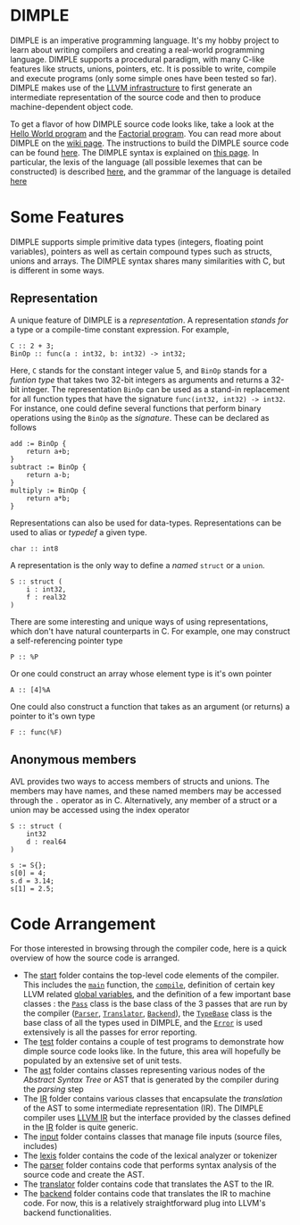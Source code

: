# DIMPLE

DIMPLE is an imperative programming language. It's my hobby project to learn about writing compilers and creating a real-world programming language. DIMPLE supports a procedural paradigm, with many C-like features like structs, unions, pointers, etc. It is possible to write, compile and execute programs (only some simple ones have been tested so far). DIMPLE makes use of the [LLVM infrastructure](https://llvm.org/) to first generate an intermediate representation of the source code and then to produce machine-dependent object code. 

To get a flavor of how DIMPLE source code looks like, take a look at the [Hello World program](https://github.com/avartak/DIMPLE/blob/master/test/helloworld/helloworld.dmp) and the [Factorial program](https://github.com/avartak/DIMPLE/blob/main/test/factorial/factorial.dmp). You can read more about DIMPLE on the [wiki page](https://github.com/avartak/DIMPLE/wiki). The instructions to build the DIMPLE source code can be found [here](https://github.com/avartak/DIMPLE/wiki/Building-DIMPLE). The DIMPLE syntax is explained on [this page](https://github.com/avartak/DIMPLE/wiki/Syntax). In particular, the lexis of the language (all possible lexemes that can be constructed) is described [here](https://github.com/avartak/DIMPLE/wiki/DIMPLE-Syntax#lexis), and the grammar of the language is detailed [here](https://github.com/avartak/DIMPLE/wiki/DIMPLE-Syntax#dimple-grammar)

# Some Features

DIMPLE supports simple primitive data types (integers, floating point variables), pointers as well as certain compound types such as structs, unions and arrays. The DIMPLE syntax shares many similarities with C, but is different in some ways. 

## Representation

A unique feature of DIMPLE is a _representation_. A representation _stands for_ a type or a compile-time constant expression. For example,

```
C :: 2 + 3;
BinOp :: func(a : int32, b: int32) -> int32;
```

Here, ```C``` stands for the constant integer value 5, and ```BinOp``` stands for a _funtion type_ that takes two 32-bit integers as arguments and returns a 32-bit integer. The representation ```BinOp``` can be used as a stand-in replacement for all function types that have the signature ```func(int32, int32) -> int32```. For instance, one could define several functions that perform binary operations using the ```BinOp``` as the _signature_. These can be declared as follows

```
add := BinOp {
    return a+b;
}
subtract := BinOp {
    return a-b;
}
multiply := BinOp {
    return a*b;
}
```

Representations can also be used for data-types. Representations can be used to alias or _typedef_ a given type. 

```
char :: int8
```

A representation is the only way to define a _named_ ```struct``` or a ```union```. 

```
S :: struct (
    i : int32,
    f : real32
)
```

There are some interesting and unique ways of using representations, which don't have natural counterparts in C. For example, one may construct a self-referencing pointer type

```
P :: %P
```

Or one could construct an array whose element type is it's own pointer

```
A :: [4]%A
```

One could also construct a function that takes as an argument (or returns) a pointer to it's own type

```
F :: func(%F)
```

## Anonymous members 

AVL provides two ways to access members of structs and unions. The members may have names, and these named members may be accessed through the ```.``` operator as in C. Alternatively, any member of a struct or a union may be accessed using the index operator 

```
S :: struct (
    int32
    d : real64
)

s := S{};
s[0] = 4;
s.d = 3.14;
s[1] = 2.5;
```

# Code Arrangement

For those interested in browsing through the compiler code, here is a quick overview of how the source code is arranged. 
* The [start](https://github.com/avartak/DIMPLE/tree/main/start) folder contains the top-level code elements of the compiler. This includes the [`main`](https://github.com/avartak/DIMPLE/blob/main/start/src/Main.cc) function, the [`compile`](https://github.com/avartak/DIMPLE/blob/main/start/src/Compile.cc), definition of certain key LLVM related [global variables](https://github.com/avartak/DIMPLE/blob/main/start/src/Globals.cc), and the definition of a few important base classes : the [`Pass`](https://github.com/avartak/DIMPLE/blob/main/start/include/Pass.h) class is the base class of the 3 passes that are run by the compiler ([`Parser`](https://github.com/avartak/DIMPLE/blob/main/parser/include/Parser.h), [`Translator`](https://github.com/avartak/DIMPLE/blob/main/translator/include/Translator.h), [`Backend`](https://github.com/avartak/DIMPLE/blob/main/backend/include/Backend.h)), the [`TypeBase`](https://github.com/avartak/DIMPLE/blob/main/start/include/TypeBase.h) class is the base class of all the types used in DIMPLE, and the [`Error`](https://github.com/avartak/DIMPLE/blob/main/start/include/Error.h) is used extensively is all the passes for error reporting.   
* The [test](https://github.com/avartak/DIMPLE/tree/main/test) folder contains a couple of test programs to demonstrate how dimple source code looks like. In the future, this area will hopefully be populated by an extensive set of unit tests.
* The [ast](https://github.com/avartak/DIMPLE/tree/main/ast) folder contains classes representing various nodes of the _Abstract Syntax Tree_ or AST that is generated by the compiler during the _parsing_ step
* The [IR](https://github.com/avartak/DIMPLE/tree/main/IR) folder contains various classes that encapsulate the _translation_ of the AST to some intermediate representation (IR). The DIMPLE compiler uses [LLVM IR](https://llvm.org/docs/LangRef.html) but the interface provided by the classes defined in the [IR](https://github.com/avartak/DIMPLE/tree/main/IR) folder is quite generic.
* The [input](https://github.com/avartak/DIMPLE/tree/main/input) folder contains classes that manage file inputs (source files, includes)
* The [lexis](https://github.com/avartak/DIMPLE/tree/main/lexis) folder contains the code of the lexical analyzer or tokenizer
* The [parser](https://github.com/avartak/DIMPLE/tree/main/parser) folder contains code that performs syntax analysis of the source code and create the AST.
* The [translator](https://github.com/avartak/DIMPLE/tree/main/translator) folder contains code that translates the AST to the IR. 
* The [backend](https://github.com/avartak/DIMPLE/tree/main/backend) folder contains code that translates the IR to machine code. For now, this is a relatively straightforward plug into LLVM's backend functionalities. 
